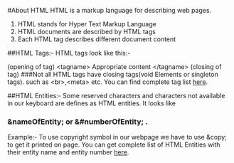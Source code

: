 #About HTML
HTML is a markup language for describing web pages. <br> 

1) HTML stands for Hyper Text Markup Language <br>
2) HTML documents are described by HTML tags <br>
3) Each HTML tag describes different document content <br>

##HTML Tags:-
HTML tags look like this:-

(opening of tag) &lt;tagname&gt; Appropriate content &lt;/tagname&gt; (closing of tag)
###Not all HTML tags have closing tags(void Elements or singleton tags). such as &lt;br&gt;,&lt;meta&gt; etc.
You can find complete tag list [here](http://www.w3schools.com/tags).

##HTML Entities:-
Some reserved characters and characters not available in our keyboard are defines as HTML entities.
It looks like 
### &amp;nameOfEntity; or &amp;#numberOfEntity; .
Example:- To use copyright symbol in our webpage we have to use &amp;copy; to get it printed on page. 
You can get complete list of HTML Entities with their entity name and entity number [here](http://www.freeformatter.com/html-entities.html).
